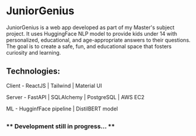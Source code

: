 # JuniorGenius


JuniorGenius is a web app developed as part of my Master's subject project. It uses HuggingFace NLP model to provide kids under 14 with personalized, educational, and age-appropriate answers to their questions. The goal is to create a safe, fun, and educational space that fosters curiosity and learning.

## Technologies:
Client - ReactJS | Tailwind | Material UI


Server - FastAPI | SQLAlchemy | PostgreSQL | AWS EC2


ML - HugginfFace pipeline | DistilBERT model

##

### ** Development still in progress... **
